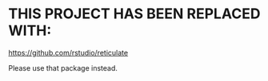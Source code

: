 # THIS PROJECT HAS BEEN REPLACED WITH:

https://github.com/rstudio/reticulate

Please use that package instead.
